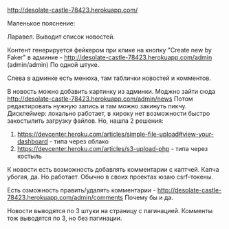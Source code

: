 http://desolate-castle-78423.herokuapp.com/

Маленькое пояснение:

Ларавел.
Выводит список новостей.

Контент генерируется фейкером при клике на кнопку "Create new by Faker" в админке - http://desolate-castle-78423.herokuapp.com/admin (admin/admin)
По одной штуке.

Слева в админке есть менюха, там таблички новостей и комментов. 

В новость можно добавить картинку из админки. 
Моджно зайти сюда http://desolate-castle-78423.herokuapp.com/admin/news
Потом редактировать нужную запись и там можно закинуть пикчу.
Дисклеймер: локально работает, в хироку нет возможности быстро закостылить загрузку файлов. Но, нашла 2 решения:
1. https://devcenter.heroku.com/articles/simple-file-upload#view-your-dashboard - типа через облако
2. https://devcenter.heroku.com/articles/s3-upload-php - типа через костыль

К новости есть возможность добавлять комментарии с каптчей. 
Капча убогая, да. Но работает. Обычно в своих проектах юзаю csrf-токены.

Есть озможность править/удалять комментарии - http://desolate-castle-78423.herokuapp.com/admin/comments
Почему бы и да.

Новости выводятся по 3 штуки на страницу с пагинацией. 
Комменты тож выводятся по 3, но без пагинации.
